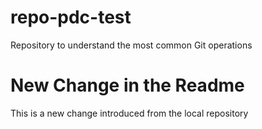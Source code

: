 # repo-pdc-test
Repository to understand the most common Git operations

# New Change in the Readme
This is a new change introduced from the local repository